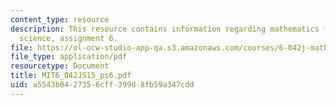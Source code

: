 ```yaml
---
content_type: resource
description: This resource contains information regarding mathematics for computer
  science, assignment 6.
file: https://ol-ocw-studio-app-qa.s3.amazonaws.com/courses/6-042j-mathematics-for-computer-science-spring-2015/a5543b0427356cff399d8fb59a347cdd_MIT6_042JS15_ps6.pdf
file_type: application/pdf
resourcetype: Document
title: MIT6_042JS15_ps6.pdf
uid: a5543b04-2735-6cff-399d-8fb59a347cdd
---
```

